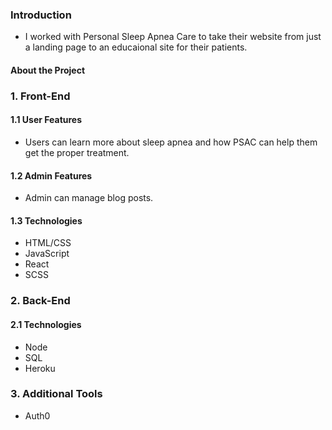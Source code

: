 ### Introduction
  * I worked with Personal Sleep Apnea Care to take their website from just a landing page to an educaional site for their patients.

#### About the Project

### 1. Front-End
#### 1.1 User Features
  * Users can learn more about sleep apnea and how PSAC can help them get the proper treatment.

#### 1.2 Admin Features
  * Admin can manage blog posts.

#### 1.3 Technologies
  * HTML/CSS
  * JavaScript
  * React
  * SCSS

### 2. Back-End

#### 2.1 Technologies
  * Node
  * SQL
  * Heroku

### 3. Additional Tools
  * Auth0

